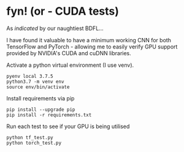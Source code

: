 # fyn! (or - CUDA tests)
As *indicated* by our naughtiest BDFL... 

I have found it valuable to have a minimum working CNN for both TensorFlow and PyTorch - allowing me to easily verify GPU support provided by NVIDIA's CUDA and cuDNN libraries.


Activate a python virtual environment (I use venv).
```
pyenv local 3.7.5
python3.7 -m venv env
source env/bin/activate
```
Install requirements via pip
```
pip install --upgrade pip
pip install -r requirements.txt
```
Run each test to see if your GPU is being utilised
```
python tf_test.py
python torch_test.py
```
